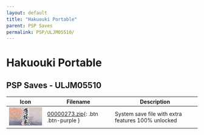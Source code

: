```yaml
---
layout: default
title: "Hakuouki Portable"
parent: PSP Saves
permalink: PSP/ULJM05510/
---
```

# Hakuouki Portable

## PSP Saves - ULJM05510

| Icon | Filename | Description |
|------|----------|-------------|
| ![Hakuouki Portable](ICON0.PNG) | [00000273.zip](00000273.zip){: .btn .btn-purple } | System save file with extra features 100% unlocked |
